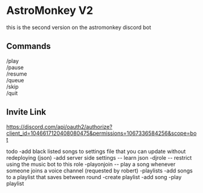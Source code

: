 # AstroMonkey V2

this is the second version on the astromonkey discord bot

## Commands

/play  
/pause  
/resume  
/queue  
/skip  
/quit

## Invite Link

https://discord.com/api/oauth2/authorize?client_id=1046617120408080475&permissions=1067336584256&scope=bot

todo
-add black listed songs to settings file that you can update without redeploying (json)
-add server side settings -- learn json
-djrole -- restrict using the music bot to this role
-playonjoin -- play a song whenever someone joins a voice channel (requested by robert)
-playlists
-add songs to a playlist that saves between round
-create playlist
-add song
-play playlist
